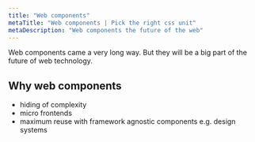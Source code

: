 ```yaml
---
title: "Web components"
metaTitle: "Web components | Pick the right css unit"
metaDescription: "Web components the future of the web"
---
```


Web components came a very long way. But they will be a big part of the future of web technology.

## Why web components
- hiding of complexity
- micro frontends
- maximum reuse with framework agnostic components e.g. design systems